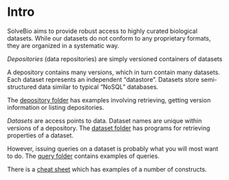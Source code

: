 # Intro

SolveBio aims to provide robust access to highly curated biological datasets. While our datasets do not conform to any proprietary formats, they are organized in a systematic way.

*Depositories* (data repositories) are simply versioned containers of datasets

A depository contains many versions, which in turn contain many datasets. Each dataset represents an independent “datastore”. Datasets store semi-structured data similar to typical “NoSQL” databases.

The [depository folder](https://github.com/solvebio/solvebio-python/blob/demos/demo/depository) has examples involving retrieving, getting version information or listing depositories.

*Datasets* are access points to data. Dataset names are unique within versions of a depository. The
[dataset folder](https://github.com/solvebio/solvebio-python/blob/demos/demo/dataset) has programs for retrieving properties of a dataset.

However, issuing queries on a dataset is probably what you will most want to do. The [query folder](https://github.com/solvebio/solvebio-python/blob/demos/demo/query) contains examples of queries.

There is a [cheat sheet](https://github.com/solvebio/solvebio-python/blob/demos/demo/cheat-sheet.py) which has examples of a number of constructs.

